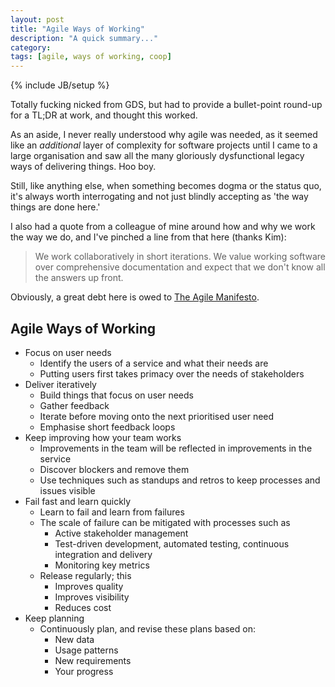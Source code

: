 ```yaml
---
layout: post
title: "Agile Ways of Working"
description: "A quick summary..."
category: 
tags: [agile, ways of working, coop]
---
```

{% include JB/setup %}

Totally fucking nicked from GDS, but had to provide a bullet-point round-up for a TL;DR at work, and thought this worked.

As an aside, I never really understood why agile was needed, as it seemed like an _additional_ layer of complexity for software projects until I came to a large organisation and saw all the many gloriously dysfunctional legacy ways of delivering things. Hoo boy.

Still, like anything else, when something becomes dogma or the status quo, it's always worth interrogating and not just blindly accepting as 'the way things are done here.'

I also had a quote from a colleague of mine around how and why we work the way we do, and I've pinched a line from that here (thanks Kim):

> We work collaboratively in short iterations. We value working software over comprehensive documentation and expect that we don't know all the answers up front.

Obviously, a great debt here is owed to [The Agile Manifesto](http://agilemanifesto.org/).

## Agile Ways of Working

- Focus on user needs
  - Identify the users of a service and what their needs are
  - Putting users first takes primacy over the needs of stakeholders
- Deliver iteratively
  - Build things that focus on user needs
  - Gather feedback
  - Iterate before moving onto the next prioritised user need
  - Emphasise short feedback loops
- Keep improving how your team works 
  - Improvements in the team will be reflected in improvements in the service
  - Discover blockers and remove them
  - Use techniques such as standups and retros to keep processes and issues visible
- Fail fast and learn quickly
  - Learn to fail and learn from failures
  - The scale of failure can be mitigated with processes such as
    - Active stakeholder management
    - Test-driven development, automated testing, continuous integration and delivery
    - Monitoring key metrics
  - Release regularly; this
    - Improves quality
    - Improves visibility
    - Reduces cost
- Keep planning
  - Continuously plan, and revise these plans based on:
    - New data
    - Usage patterns
    - New requirements
    - Your progress
